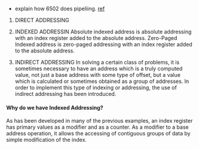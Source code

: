 - explain how 6502 does pipeliing. [ref](http://users.telenet.be/kim1-6502/6502/proman.html)

1. DIRECT ADDRESSING
    
2. 
    INDEXED ADDRESSIN
     Absolute indexed address is absolute addressing with an index
     register added to the absolute address. 
     Zero-Paged Indexed address is zero-paged addressing with an index
     register added to the absolute address. 
3.  INDIRECT ADDRESSING
          In solving a certain class of problems, it is sometimes necessary
     to have an address which is a truly computed value, not just a base
     address with some type of offset, but a value which is calculated or
     sometimes obtained as a group of addresses.  In order to implement
     this type of indexing or addressing, the use of indirect addressing
     has been introduced.

#### __Why do we have Indexed Addressing?__  
As has been developed in many of the previous examples, an index register has primary values as a modifier and as a counter.  As a modifier to a base address operation, it allows the accessing of contiguous groups of data by simple modification of the index.